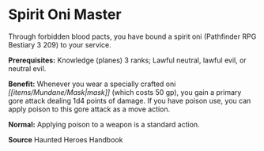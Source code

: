 ﻿---
cssclass: [feats]

---
# Spirit Oni Master

Through forbidden blood pacts, you have bound a spirit oni (Pathfinder RPG Bestiary 3 209) to your service.

**Prerequisites:** Knowledge (planes) 3 ranks; Lawful neutral, lawful evil, or neutral evil.

**Benefit:** Whenever you wear a specially crafted oni _[[items/Mundane/Mask|mask]]_ (which costs 50 gp), you gain a primary gore attack dealing 1d4 points of damage. If you have poison use, you can apply poison to this gore attack as a move action.

**Normal:** Applying poison to a weapon is a standard action.

**Source** Haunted Heroes Handbook